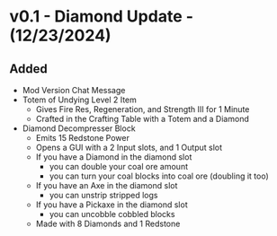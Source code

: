 # v0.1 - Diamond Update - (12/23/2024)
## Added
- Mod Version Chat Message
- Totem of Undying Level 2 Item
    - Gives Fire Res, Regeneration, and Strength III for 1 Minute
    - Crafted in the Crafting Table with a Totem and a Diamond
- Diamond Decompresser Block
    - Emits 15 Redstone Power
    - Opens a GUI with a 2 Input slots, and 1 Output slot
    - If you have a Diamond in the diamond slot
        - you can double your coal ore amount
        - you can turn your coal blocks into coal ore (doubling it too)
    - If you have an Axe in the diamond slot
        - you can unstrip stripped logs
    - If you have a Pickaxe in the diamond slot
        - you can uncobble cobbled blocks
    - Made with 8 Diamonds and 1 Redstone